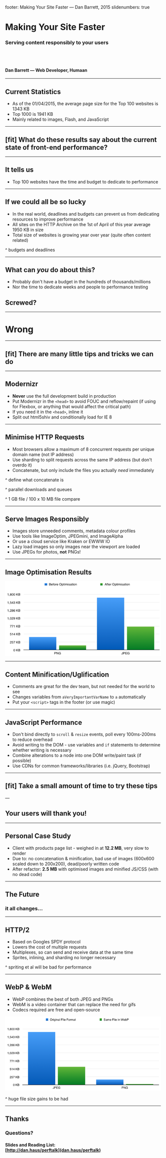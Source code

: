 footer: Making Your Site Faster — Dan Barrett, 2015
slidenumbers: true
# Making Your Site Faster
### Serving content responsibly to your users

#### <br /><br /><br />Dan Barrett — Web Developer, Humaan

---

## Current Statistics
- As of the 01/04/2015, the average page size for the Top 100 websites is 1343 KB
- Top 1000 is 1941 KB
- Mainly related to images, Flash, and JavaScript

---

## [fit] What do these results say about the current state of front-end performance?

---

## It tells us
- Top 100 websites have the time and budget to dedicate to performance

---

## If we could all be so lucky

- In the real world, deadlines and budgets can prevent us from dedicating resources to improve performance
- All sites on the HTTP Archive on the 1st of April of this year average 1950 KB in size
- Total size of websites is growing year over year (quite often content related)

^ budgets and deadlines

---

## What can _you_ do about this?

- Probably don't have a budget in the hundreds of thousands/millions
- Nor the time to dedicate weeks and people to performance testing

## Screwed?

---

# **Wrong**

---

## [fit] There are many little tips and tricks we can do

---

## Modernizr
- **Never** use the full development build in production
- Put Modernizr in the `<head>` to avoid FOUC and reflow/repaint (if using for Flexbox, or anything that would affect the critical path)
- If you need it in the `<head>`, inline it
- Split out html5shiv and conditionally load for IE 8

---

## Minimise HTTP Requests
- Most browsers allow a maximum of 8 concurrent requests per unique domain name (not IP address)
- Use sharding to split requests across the same IP address (but don't overdo it)
- Concatenate, but only include the files you actually _need_ immediately

^ define what concatenate is

^ parallel downloads and queues

^ 1 GB file / 100 x 10 MB file compare

---

## Serve Images Responsibly

- Images store unneeded comments, metadata colour profiles
- Use tools like ImageOptim, JPEGmini, and ImageAlpha
- Or use a cloud service like Kraken or EWWW IO
- Lazy load images so only images near the viewport are loaded
- Use JPEGs for photos, **not** PNGs!

---

## Image Optimisation Results

![inline](images/img_graph.png)

---

## Content Minification/Uglification

- Comments are great for the dev team, but not needed for the world to see
- Changes variables from `aVeryImportantVarName` to `a` automatically
- Put your `<script>` tags in the footer (or use magic)

---

## JavaScript Performance

- Don't bind directly to `scroll` & `resize` events, poll every 100ms-200ms to reduce overhead
- Avoid writing to the DOM - use variables and `if` statements to determine whether writing is necessary
- Combine alterations to a node into one DOM write/paint task (if possible)
- Use CDNs for common frameworks/libraries (i.e. jQuery, Bootstrap)

---

## [fit] Take a small amount of time to try these tips

—

## Your users will thank you!

---

## Personal Case Study

- Client with products page list - weighed in at **12.2 MB**, very slow to render
- Due to: no concatenation & minification, bad use of images (600x600 scaled down to 200x200), dead/poorly written code
- After refactor: **2.5 MB** with optimised images and minified JS/CSS (with no dead code)

---

## The Future

### it all changes...

---

## HTTP/2

- Based on Googles SPDY protocol
- Lowers the cost of multiple requests
- Multiplexes, so can send and receive data at the same time
- Sprites, inlining, and sharding no longer necessary

^ spriting et al will be bad for performance

---

## WebP & WebM

- WebP combines the best of both JPEG and PNGs
- WebM is a video container that can replace the need for gifs
- Codecs required are free and open-source

![inline](images/webp_graph.png)

^ huge file size gains to be had

---

## Thanks

### Questions?

#### Slides and Reading List:<br />[http://dan.haus/perftalk](dan.haus/perftalk)